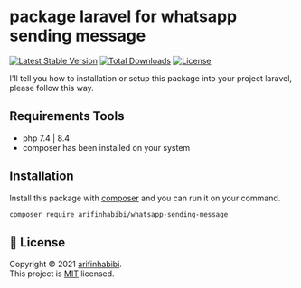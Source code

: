 
# package laravel for whatsapp sending message

[![Latest Stable Version](http://poser.pugx.org/arifinhabibi/whatsapp-sending-message/v/stable.svg)](https://packagist.org/packages/arifinhabibi/whatsapp-sending-message) [![Total Downloads](http://poser.pugx.org/arifinhabibi/whatsapp-sending-message/downloads)](https://packagist.org/packages/arifinhabibi/whatsapp-sending-message) [![License](http://poser.pugx.org/arifinhabibi/whatsapp-sending-message/license)](https://packagist.org/packages/arifinhabibi/whatsapp-sending-message)

I'll tell you how to installation or setup this package into your project laravel, please follow this way.

## Requirements Tools

- php 7.4 | 8.4
- composer has been installed on your system

## Installation

Install this package with [composer](https://getcomposer.org/) and you can run it on your command.

```bash
composer require arifinhabibi/whatsapp-sending-message
```
    

## 📝 License

Copyright © 2021 [arifinhabibi](https://github.com/arifinhabibi). <br />
This project is [MIT](https://github.com/arifinhabibi/whatsapp-sending-message/LICENSE) licensed.
